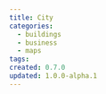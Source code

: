 ```yaml
---
title: City
categories:
  - buildings
  - business
  - maps
tags:
created: 0.7.0
updated: 1.0.0-alpha.1
---
```

